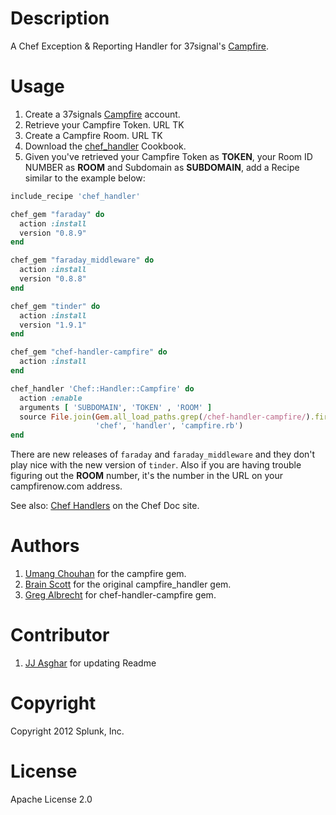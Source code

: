 Description
===========

A Chef Exception & Reporting Handler for 37signal's 
[Campfire](http://www.campfirenow.com).

Usage
=====

1. Create a 37signals [Campfire](http://www.campfirenow.com) account.
2. Retrieve your Campfire Token. URL TK
3. Create a Campfire Room. URL TK
4. Download the [chef_handler](http://community.opscode.com/cookbooks/chef_handler)
Cookbook.
5. Given you've retrieved your Campfire Token as **TOKEN**, your Room ID NUMBER as 
**ROOM** and Subdomain as **SUBDOMAIN**, add a Recipe similar to the example 
below:

```ruby
include_recipe 'chef_handler'

chef_gem "faraday" do
  action :install
  version "0.8.9"
end

chef_gem "faraday_middleware" do
  action :install
  version "0.8.8"
end

chef_gem "tinder" do
  action :install
  version "1.9.1"
end

chef_gem "chef-handler-campfire" do
  action :install
end

chef_handler 'Chef::Handler::Campfire' do
  action :enable
  arguments [ 'SUBDOMAIN', 'TOKEN' , 'ROOM' ]
  source File.join(Gem.all_load_paths.grep(/chef-handler-campfire/).first,
                   'chef', 'handler', 'campfire.rb')
end
```

There are new releases of `faraday` and `faraday_middleware` and they don't play nice with the new version of `tinder`. Also if you are having trouble figuring out the **ROOM** number, it's the number in the URL on your campfirenow.com address.

See also: [Chef Handlers](http://docs.opscode.com/essentials_handlers.html) on the Chef Doc site.


Authors
============
1. [Umang Chouhan](https://github.com/uchouhan) for the campfire gem.
2. [Brain Scott](https://github.com/bscott) for the original campfire_handler gem.
3. [Greg Albrecht](https://github.com/ampledata) for chef-handler-campfire gem.

Contributor
============
1. [JJ Asghar](http://github.com/jjasghar) for updating Readme


Copyright
=========
Copyright 2012 Splunk, Inc.


License
=======
Apache License 2.0
